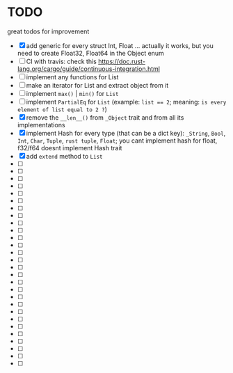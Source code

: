 

# TODO

great todos for improvement


- [x] add generic for every struct Int, Float ... actually it works, but you need to create Float32, Float64 in the Object enum
- [ ] CI with travis: check this https://doc.rust-lang.org/cargo/guide/continuous-integration.html
- [ ] implement any functions for List
- [ ] make an iterator for List and extract object from it
- [ ] implement `max()` | `min()` for `List`
- [ ] implement `PartialEq` for `List` (example: `list == 2`; meaning: `is every element of list equal to 2 ?`)
- [x] remove the `__len__()` from `_Object` trait and from all its implementations
- [x] implement Hash for every type (that can be a dict key): `_String`, `Bool`, `Int`, `Char`, `Tuple`, `rust tuple`, `Float`; you cant implement hash for float, f32/f64 doesnt implement Hash trait
- [x] add `extend` method to `List`
- [ ]
- [ ]
- [ ]
- [ ]
- [ ]
- [ ]
- [ ]
- [ ]
- [ ]
- [ ]
- [ ]
- [ ]
- [ ]
- [ ]
- [ ]
- [ ]
- [ ]
- [ ]
- [ ]
- [ ]
- [ ]
- [ ]
- [ ]
- [ ]
- [ ]
- [ ]
- [ ]
- [ ]